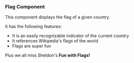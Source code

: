 ### Flag Component

This component displays the flag of a given country.

It has the following features:
 - It is an easily recognizable indicator of the current country
 - It references Wikipedia's flags of the world
 - Flags are super fun

Plus we all miss Sheldon's **Fun with Flags!**
